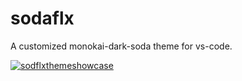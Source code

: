 # sodaflx
A customized monokai-dark-soda theme for vs-code.

<a href="https://ibb.co/c6jTPqn"><img src="https://i.ibb.co/rxVyg9r/sodflxthemeshowcase.png" alt="sodflxthemeshowcase" border="0"></a>